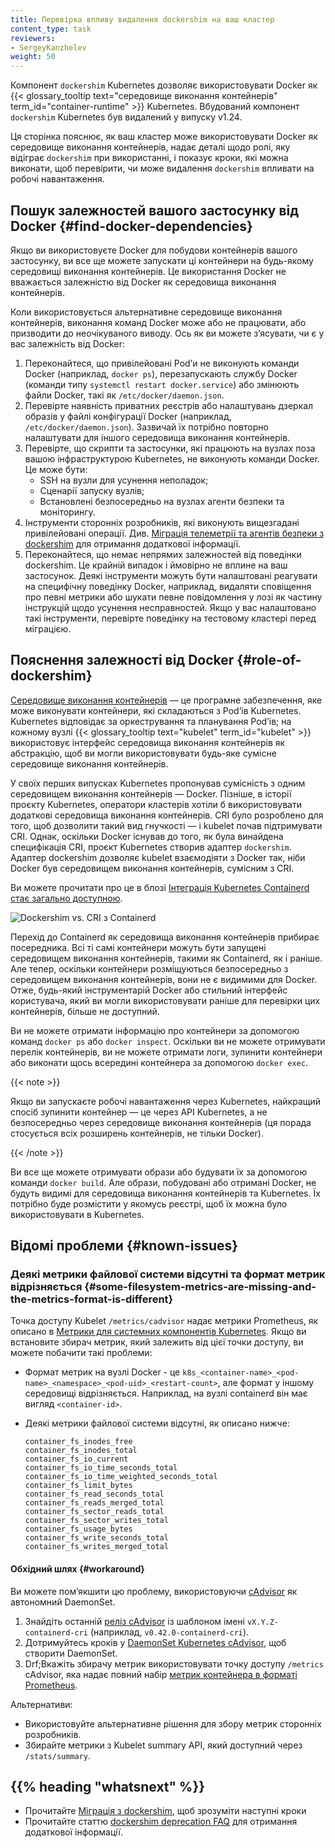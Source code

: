 ```yaml
---
title: Перевірка впливу видалення dockershim на ваш кластер
content_type: task
reviewers:
- SergeyKanzhelev
weight: 50
---
```


<!-- overview -->

Компонент `dockershim` Kubernetes дозволяє використовувати Docker як {{< glossary_tooltip text="середовище виконання контейнерів" term_id="container-runtime" >}} Kubernetes. Вбудований компонент `dockershim` Kubernetes був видалений у випуску v1.24.

Ця сторінка пояснює, як ваш кластер може використовувати Docker як середовище виконання контейнерів, надає деталі щодо ролі, яку відіграє `dockershim` при використанні, і показує кроки, які можна виконати, щоб перевірити, чи може видалення `dockershim` впливати на робочі навантаження.

## Пошук залежностей вашого застосунку від Docker {#find-docker-dependencies}

Якщо ви використовуєте Docker для побудови контейнерів вашого застосунку, ви все ще можете запускати ці контейнери на будь-якому середовищі виконання контейнерів. Це використання Docker не вважається залежністю від Docker як середовища виконання контейнерів.

Коли використовується альтернативне середовище виконання контейнерів, виконання команд Docker може або не працювати, або призводити до неочікуваного виводу. Ось як ви можете зʼясувати, чи є у вас залежність від Docker:

1. Переконайтеся, що привілейовані Podʼи не виконують команди Docker (наприклад, `docker ps`), перезапускають службу Docker (команди типу `systemctl restart docker.service`) або змінюють файли Docker, такі як `/etc/docker/daemon.json`.
2. Перевірте наявність приватних реєстрів або налаштувань дзеркал образів у файлі конфігурації Docker (наприклад, `/etc/docker/daemon.json`). Зазвичай їх потрібно повторно налаштувати для іншого середовища виконання контейнерів.
3. Перевірте, що скрипти та застосунки, які працюють на вузлах поза вашою інфраструктурою Kubernetes, не виконують команди Docker. Це може бути:
   - SSH на вузли для усунення неполадок;
   - Сценарії запуску вузлів;
   - Встановлені безпосередньо на вузлах агенти безпеки та моніторингу.
4. Інструменти сторонніх розробників, які виконують вищезгадані привілейовані операції. Див. [Міграція телеметрії та агентів безпеки з dockershim](/docs/tasks/administer-cluster/migrating-from-dockershim/migrating-telemetry-and-security-agents) для отримання додаткової інформації.
5. Переконайтеся, що немає непрямих залежностей від поведінки dockershim. Це крайній випадок і ймовірно не вплине на ваш застосунок. Деякі інструменти можуть бути налаштовані реагувати на специфічну поведінку Docker, наприклад, видаляти сповіщення про певні метрики або шукати певне повідомлення у лозі як частину інструкцій щодо усунення несправностей. Якщо у вас налаштовано такі інструменти, перевірте поведінку на тестовому кластері перед міграцією.

## Пояснення залежності від Docker {#role-of-dockershim}

[Середовище виконання контейнерів](/docs/concepts/containers/#container-runtimes) — це програмне забезпечення, яке може виконувати контейнери, які складаються з Podʼів Kubernetes. Kubernetes відповідає за оркестрування та планування Podʼів; на кожному вузлі {{< glossary_tooltip text="kubelet" term_id="kubelet" >}} використовує інтерфейс середовища виконання контейнерів як абстракцію, щоб ви могли використовувати будь-яке сумісне середовище виконання контейнерів.

У своїх перших випусках Kubernetes пропонував сумісність з одним середовищем виконання контейнерів — Docker. Пізніше, в історії проєкту Kubernetes, оператори кластерів хотіли б використовувати додаткові середовища виконання контейнерів. CRI було розроблено для того, щоб дозволити такий вид гнучкості — і kubelet почав підтримувати CRI. Однак, оскільки Docker існував до того, як була винайдена специфікація CRI, проєкт Kubernetes створив адаптер `dockershim`. Адаптер dockershim дозволяє kubelet взаємодіяти з Docker так, ніби Docker був середовищем виконання контейнерів, сумісним з CRI.

Ви можете прочитати про це в блозі [Інтеграція Kubernetes Containerd стає загально доступною](/blog/2018/05/24/kubernetes-containerd-integration-goes-ga/).

![Dockershim vs. CRI з Containerd](/images/blog/2018-05-24-kubernetes-containerd-integration-goes-ga/cri-containerd.png)

Перехід до Containerd як середовища виконання контейнерів прибирає посередника. Всі ті самі контейнери можуть бути запущені середовищем виконання контейнерів, такими як Containerd, як і раніше. Але тепер, оскільки контейнери розміщуються безпосередньо з середовищем виконання контейнерів, вони не є видимими для Docker. Отже, будь-який інструментарій Docker або стильний інтерфейс користувача, який ви могли використовувати раніше для перевірки цих контейнерів, більше не доступний.

Ви не можете отримати інформацію про контейнери за допомогою команд `docker ps` або `docker inspect`. Оскільки ви не можете отримувати перелік контейнерів, ви не можете отримати логи, зупинити контейнери або виконати щось всередині контейнера за допомогою `docker exec`.

{{< note >}}

Якщо ви запускаєте робочі навантаження через Kubernetes, найкращий спосіб зупинити контейнер — це через API Kubernetes, а не безпосередньо через середовище виконання контейнерів (ця порада стосується всіх розширень контейнерів, не тільки Docker).

{{< /note >}}

Ви все ще можете отримувати образи або будувати їх за допомогою команди `docker build`. Але образи, побудовані або отримані Docker, не будуть видимі для середовища виконання контейнерів та Kubernetes. Їх потрібно буде розмістити у якомусь реєстрі, щоб їх можна було використовувати в Kubernetes.

## Відомі проблеми {#known-issues}

### Деякі метрики файлової системи відсутні та формат метрик відрізняється {#some-filesystem-metrics-are-missing-and-the-metrics-format-is-different}

Точка доступу Kubelet `/metrics/cadvisor` надає метрики Prometheus, як описано в [Метрики для системних компонентів Kubernetes](/docs/concepts/cluster-administration/system-metrics/). Якщо ви встановите збирач метрик, який залежить від цієї точки доступу, ви можете побачити такі проблеми:

- Формат метрик на вузлі Docker - це `k8s_<container-name>_<pod-name>_<namespace>_<pod-uid>_<restart-count>`, але формат у іншому середовищі відрізняється. Наприклад, на вузлі containerd він має вигляд `<container-id>`.
- Деякі метрики файлової системи відсутні, як описано нижче:
  
  ```none
  container_fs_inodes_free
  container_fs_inodes_total
  container_fs_io_current
  container_fs_io_time_seconds_total
  container_fs_io_time_weighted_seconds_total
  container_fs_limit_bytes
  container_fs_read_seconds_total
  container_fs_reads_merged_total
  container_fs_sector_reads_total
  container_fs_sector_writes_total
  container_fs_usage_bytes
  container_fs_write_seconds_total
  container_fs_writes_merged_total
  ```

#### Обхідний шлях {#workaround}

Ви можете помʼякшити цю проблему, використовуючи [cAdvisor](https://github.com/google/cadvisor) як автономний DaemonSet.

1. Знайдіть останній [реліз cAdvisor](https://github.com/google/cadvisor/releases) із шаблоном імені `vX.Y.Z-containerd-cri` (наприклад, `v0.42.0-containerd-cri`).
2. Дотримуйтесь кроків у [DaemonSet Kubernetes cAdvisor](https://github.com/google/cadvisor/tree/master/deploy/kubernetes), щоб створити DaemonSet.
3. Drf;Вкажіть збирачу метрик використовувати точку доступу `/metrics` cAdvisor, яка надає повний набір [метрик контейнера в форматі Prometheus](https://github.com/google/cadvisor/blob/master/docs/storage/prometheus.md).

Альтернативи:

- Використовуйте альтернативне рішення для збору метрик сторонніх розробників.
- Збирайте метрики з Kubelet summary API, який доступний через `/stats/summary`.

## {{% heading "whatsnext" %}}

- Прочитайте [Міграція з dockershim](/docs/tasks/administer-cluster/migrating-from-dockershim/), щоб зрозуміти наступні кроки
- Прочитайте статтю [dockershim deprecation FAQ](/blog/2020/12/02/dockershim-faq/) для отримання додаткової інформації.
